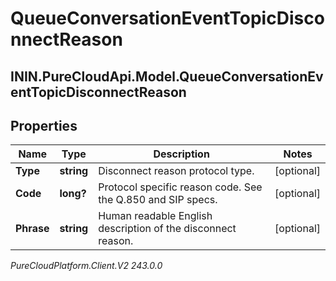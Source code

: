 # QueueConversationEventTopicDisconnectReason

## ININ.PureCloudApi.Model.QueueConversationEventTopicDisconnectReason

## Properties

|Name | Type | Description | Notes|
|------------ | ------------- | ------------- | -------------|
| **Type** | **string** | Disconnect reason protocol type. | [optional] |
| **Code** | **long?** | Protocol specific reason code. See the Q.850 and SIP specs. | [optional] |
| **Phrase** | **string** | Human readable English description of the disconnect reason. | [optional] |



_PureCloudPlatform.Client.V2 243.0.0_
